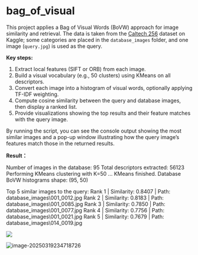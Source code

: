 # bag_of_visual

This project applies a Bag of Visual Words (BoVW) approach for image similarity and retrieval. The data is taken from the [Caltech 256](https://www.kaggle.com/datasets/jessicali9530/caltech256/data) dataset on Kaggle; some categories are placed in the `database_images` folder, and one image (`query.jpg`) is used as the query.

**Key steps:**

1. Extract local features (SIFT or ORB) from each image.
2. Build a visual vocabulary (e.g., 50 clusters) using KMeans on all descriptors.
3. Convert each image into a histogram of visual words, optionally applying TF-IDF weighting.
4. Compute cosine similarity between the query and database images, then display a ranked list.
5. Provide visualizations showing the top results and their feature matches with the query image.

By running the script, you can see the console output showing the most similar images and a pop-up window illustrating how the query image’s features match those in the returned results.



**Result：**

Number of images in the database: 95
Total descriptors extracted: 56123
Performing KMeans clustering with K=50 ...
KMeans finished.
Database BoVW histograms shape: (95, 50)

Top 5 similar images to the query:
Rank 1 | Similarity: 0.8407 | Path: database_images\001_0012.jpg
Rank 2 | Similarity: 0.8183 | Path: database_images\001_0085.jpg
Rank 3 | Similarity: 0.7850 | Path: database_images\001_0077.jpg
Rank 4 | Similarity: 0.7756 | Path: database_images\001_0021.jpg
Rank 5 | Similarity: 0.7679 | Path: database_images\014_0019.jpg

![](C:\Users\Lenovo\Desktop\bag_of_visual\README.assets\1742399183993.jpg)

![image-20250319234718726](C:\Users\Lenovo\Desktop\bag_of_visual\README.assets\image-20250319234718726.png)











